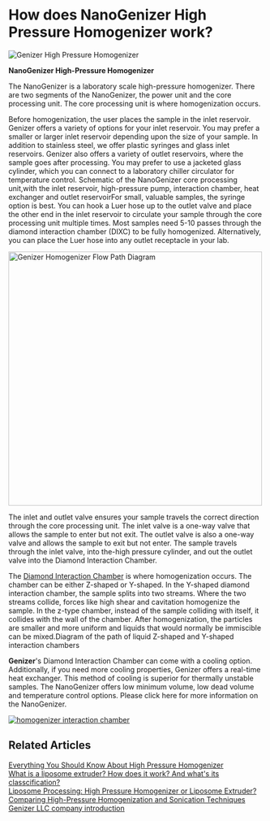 # How does NanoGenizer High Pressure Homogenizer work?

![Genizer High Pressure Homogenizer](https://www.genizer.com/u_file/2208/photo/5fba6527bb.jpg)

**NanoGenizer High-Pressure Homogenizer**
 
The NanoGenizer is a laboratory scale high-pressure homogenizer. There are two segments of the NanoGenizer, the power unit and the core processing unit. The core processing unit is where homogenization occurs.

Before homogenization, the user places the sample in the inlet reservoir. Genizer offers a variety of options for your inlet reservoir. You may prefer a smaller or larger inlet reservoir depending upon the size of your sample. In addition to stainless steel, we offer plastic syringes and glass inlet reservoirs. Genizer also offers a variety of outlet reservoirs, where the sample goes after processing. You may prefer to use a jacketed glass cylinder, which you can connect to a laboratory chiller circulator for temperature control. Schematic of the NanoGenizer core processing unit,with the inlet reservoir, high-pressure pump, interaction chamber, heat exchanger and outlet reservoirFor small, valuable samples, the syringe option is best. You can hook a Luer hose up to the outlet valve and place the other end in the inlet reservoir to circulate your sample through the core processing unit multiple times. Most samples need 5-10 passes through the diamond interaction chamber (DIXC) to be fully homogenized. Alternatively, you can place the Luer hose into any outlet receptacle in your lab.

<img src="https://www.genizer.com/u_file/2212/file/566e2fb41c.png" alt="Genizer Homogenizer Flow Path Diagram" width="500">

The inlet and outlet valve ensures your sample travels the correct direction through the core processing unit. The inlet valve is a one-way valve that allows the sample to enter but not exit. The outlet valve is also a one-way valve and allows the sample to exit but not enter. The sample travels through the inlet valve, into the-high pressure cylinder, and out the outlet valve into the Diamond Interaction Chamber.
 
The [Diamond Interaction Chamber](https://www.genizer.com/c/diamond-interaction-chamber_0118) is where homogenization occurs. The chamber can be either Z-shaped or Y-shaped. In the Y-shaped diamond interaction chamber, the sample splits into two streams. Where the two streams collide, forces like high shear and cavitation homogenize the sample. In the z-type chamber, instead of the sample colliding with itself, it collides with the wall of the chamber. After homogenization, the particles are smaller and more uniform and liquids that would normally be immiscible can be mixed.Diagram of the path of liquid Z-shaped and Y-shaped  interaction chambers

**Genizer**'s Diamond Interaction Chamber can come with a cooling option. Additionally, if you need more cooling properties, Genizer offers a real-time heat exchanger. This method of cooling is superior for thermally unstable samples.
The NanoGenizer offers low minimum volume, low dead volume and temperature control options. Please click here for more information on the NanoGenizer.

[![homogenizer interaction chamber](https://www.genizer.com/u_file/2208/photo/7a9bf1b8be.png)](https://www.genizer.com/c/high-pressure-homogenizer_0360)

## Related Articles
[Everything You Should Know About High Pressure Homogenizer](https://www.genizer.com/art/high-pressure-homogenizer-introduction_a0049.html)  
[What is a liposome extruder? How does it work? And what's its classcification?](https://www.genizer.com/art/liposome-extruder_a0055.html)  
[Liposome Processing: High Pressure Homogenizer or Liposome Extruder?](https://www.genizer.com/info/liposome-processing-high-pressure-homogenizer-or-liposome-extruder_i0042.html)  
[Comparing High-Pressure Homogenization and Sonication Techniques](https://www.genizer.com/info/the-difference-of-high-pressure-homogenization-vs-sonication_i0046.html)  
[Genizer LLC company introduction](https://www.genizer.com/)

